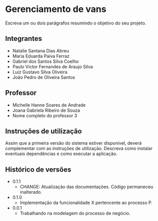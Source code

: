 # Gerenciamento de vans 

Escreva um ou dois parágrafos resumindo o objetivo do seu projeto.

## Integrantes

* Natalie Santana Dias Abreu
* Maria Eduarda Paiva Ferraz
* Gabriel dos Santos Silva Coelho
* Paulo Victor Fernandes de Araujo Silva
* Luiz Gustavo Silva Oliveira
* João Pedro de Oliveira Santos

## Professor

* Michelle Hanne Soares de Andrade
* Joana Gabriela Ribeiro de Souza
* Nome completo do professor 3

## Instruções de utilização

Assim que a primeira versão do sistema estiver disponível, deverá complementar com as instruções de utilização. Descreva como instalar eventuais dependências e como executar a aplicação.

## Histórico de versões

* 0.1.1
    * CHANGE: Atualização das documentações. Código permaneceu inalterado.
* 0.1.0
    * Implementação da funcionalidade X pertencente ao processo P.
* 0.0.1
    * Trabalhando na modelagem do processo de negócio.

